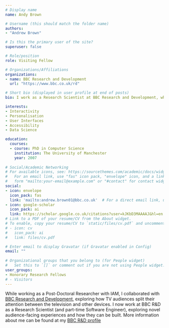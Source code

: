 ```yaml
---
# Display name
name: Andy Brown

# Username (this should match the folder name)
authors:
- "Andrew Brown"

# Is this the primary user of the site?
superuser: false

# Role/position
role: Visiting Fellow

# Organizations/Affiliations
organizations:
- name: BBC Research and Development
  url: "https://www.bbc.co.uk/rd"

# Short bio (displayed in user profile at end of posts)
bio: I work as a Research Scientist at BBC Research and Development, where I am primarily investigating responsive media, including both how audiences interact with it, and how producers design and build it.

interests:
- Interactivity
- Personalisation
- User Interfaces
- Accessibility
- Data Science

education:
  courses:
  - course: PhD in Computer Science
    institution: The University of Manchester
    year: 2007
  
# Social/Academic Networking
# For available icons, see: https://sourcethemes.com/academic/docs/widgets/#icons
#   For an email link, use "fas" icon pack, "envelope" icon, and a link in the
#   form "mailto:your-email@example.com" or "#contact" for contact widget.
social:
- icon: envelope
  icon_pack: fas
  link: 'mailto:andrew.brown01@bbc.co.uk'  # For a direct email link, use "mailto:test@example.org".
- icon: google-scholar
  icon_pack: ai
  link: https://scholar.google.co.uk/citations?user=kJKbD3MAAAAJ&hl=en
# Link to a PDF of your resume/CV from the About widget.
# To enable, copy your resume/CV to `static/files/cv.pdf` and uncomment the lines below.  
# - icon: cv
#   icon_pack: ai
#   link: files/cv.pdf

# Enter email to display Gravatar (if Gravatar enabled in Config)
email: ""
  
# Organizational groups that you belong to (for People widget)
#   Set this to `[]` or comment out if you are not using People widget.  
user_groups:
- Honorary Research Fellows
# - Visitors
---
```


While working as a Post-Doctoral Researcher with IAM, I collaborated with [BBC Research and Development](https://www.bbc.co.uk/rd), exploring how TV audiences split their attention between the television and other devices. I now work at BBC R&D as a Research Scientist (and part-time Software Engineer), exploring novel audience-facing experiences and how they can be built. More information about me can be found at my [BBC R&D profile](https://www.bbc.co.uk/rd/people/andy-brown)
